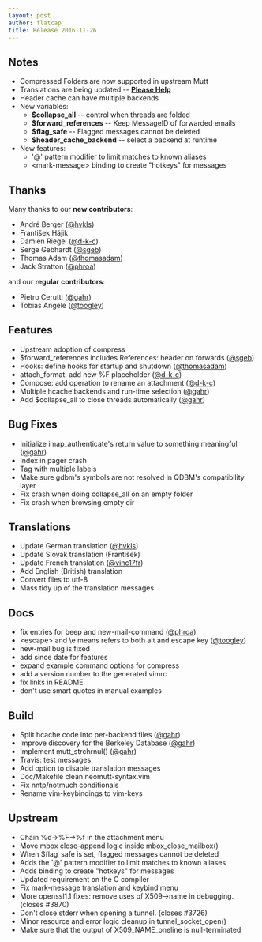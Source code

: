 ```yaml
---
layout: post
author: flatcap
title: Release 2016-11-26
---
```


## Notes

- Compressed Folders are now supported in upstream Mutt
- Translations are being updated -- [**Please Help**](https://www.neomutt.org/translate)
- Header cache can have multiple backends
- New variables: 
  - **$collapse_all** -- control when threads are folded
  - **$forward_references** -- Keep MessageID of forwarded emails
  - **$flag_safe** -- Flagged messages cannot be deleted
  - **$header_cache_backend** -- select a backend at runtime
- New features:
  - '@' pattern modifier to limit matches to known aliases
  - \<mark-message\> binding to create "hotkeys" for messages

## Thanks

Many thanks to our **new contributors**: 

- André Berger ([@hvkls](https://github.com/hvkls))
- František Hájik
- Damien Riegel ([@d-k-c](https://github.com/d-k-c))
- Serge Gebhardt ([@sgeb](https://github.com/sgeb))
- Thomas Adam ([@thomasadam](https://github.com/thomasadam))
- Jack Stratton ([@phroa](https://github.com/phroa))

and our **regular contributors**:

- Pietro Cerutti ([@gahr](https://github.com/gahr))
- Tobias Angele ([@toogley](https://github.com/toogley))

##  Features

- Upstream adoption of compress
- $forward_references includes References: header on forwards ([@sgeb](https://github.com/sgeb))
- Hooks: define hooks for startup and shutdown ([@thomasadam](https://github.com/thomasadam))
- attach_format: add new %F placeholder ([@d-k-c](https://github.com/d-k-c))
- Compose: add operation to rename an attachment ([@d-k-c](https://github.com/d-k-c))
- Multiple hcache backends and run-time selection ([@gahr](https://github.com/gahr))
- Add $collapse_all to close threads automatically ([@gahr](https://github.com/gahr))

##  Bug Fixes

- Initialize imap_authenticate's return value to something meaningful ([@gahr](https://github.com/gahr))
- Index in pager crash
- Tag with multiple labels
- Make sure gdbm's symbols are not resolved in QDBM's compatibility layer
- Fix crash when doing collapse_all on an empty folder
- Fix crash when browsing empty dir

##  Translations

- Update German translation ([@hvkls](https://github.com/hvkls))
- Update Slovak translation (František)
- Update French translation ([@vinc17fr](https://github.com/vinc17fr))
- Add English (British) translation
- Convert files to utf-8
- Mass tidy up of the translation messages

##  Docs

- fix entries for beep and new-mail-command ([@phroa](https://github.com/phroa))
- \<escape\> and \e means refers to both alt and escape key ([@toogley](https://github.com/toogley))
- new-mail bug is fixed
- add since date for features
- expand example command options for compress
- add a version number to the generated vimrc
- fix links in README
- don't use smart quotes in manual examples

##  Build

- Split hcache code into per-backend files ([@gahr](https://github.com/gahr))
- Improve discovery for the Berkeley Database ([@gahr](https://github.com/gahr))
- Implement mutt_strchrnul() ([@gahr](https://github.com/gahr))
- Travis: test messages
- Add option to disable translation messages
- Doc/Makefile clean neomutt-syntax.vim
- Fix nntp/notmuch conditionals
- Rename vim-keybindings to vim-keys

##  Upstream

- Chain %d->%F->%f in the attachment menu
- Move mbox close-append logic inside mbox_close_mailbox()
- When $flag_safe is set, flagged messages cannot be deleted
- Adds the '@' pattern modifier to limit matches to known aliases
- Adds <mark-message> binding to create "hotkeys" for messages
- Updated requirement on the C compiler
- Fix mark-message translation and keybind menu
- More openssl1.1 fixes: remove uses of X509->name in debugging. (closes #3870)
- Don't close stderr when opening a tunnel. (closes #3726)
- Minor resource and error logic cleanup in tunnel_socket_open()
- Make sure that the output of X509_NAME_oneline is null-terminated

